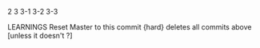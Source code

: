 2
3
3-1
3-2
3-3





LEARNINGS 
Reset Master to this commit {hard} deletes all commits above [unless it doesn't ?]